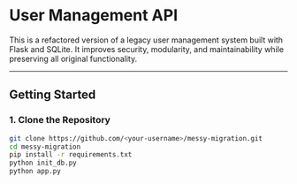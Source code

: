 #  User Management API 

This is a refactored version of a legacy user management system built with Flask and SQLite. It improves security, modularity, and maintainability while preserving all original functionality.

---


##  Getting Started

### 1. Clone the Repository

```bash
git clone https://github.com/<your-username>/messy-migration.git
cd messy-migration
pip install -r requirements.txt
python init_db.py
python app.py
